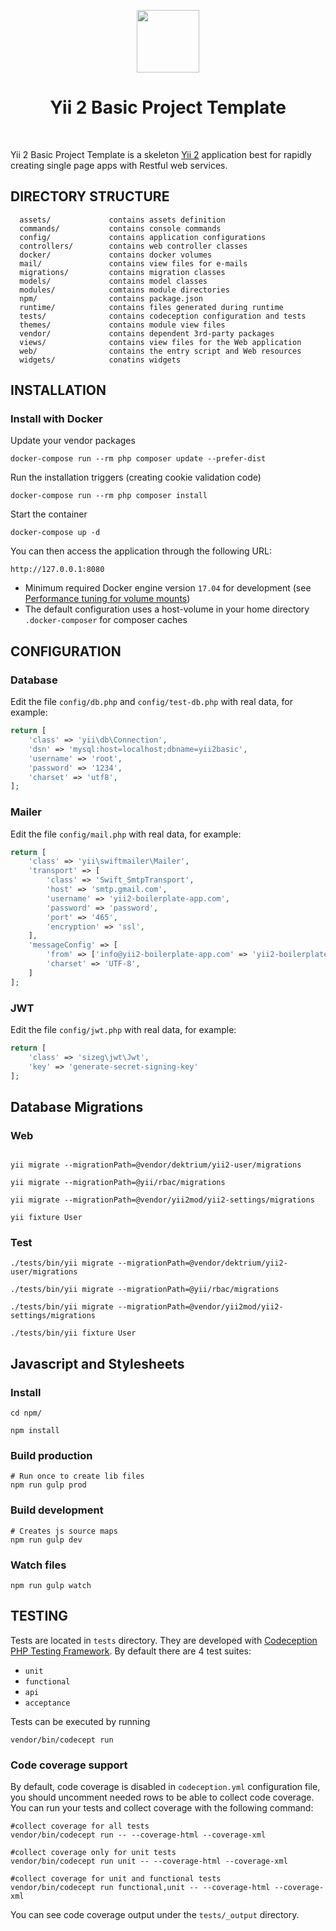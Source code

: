 <p align="center">
    <a href="https://github.com/yiisoft" target="_blank">
        <img src="https://avatars0.githubusercontent.com/u/993323" height="100px">
    </a>
    <h1 align="center">Yii 2 Basic Project Template</h1>
    <br>
</p>

Yii 2 Basic Project Template is a skeleton [Yii 2](http://www.yiiframework.com/) application best for
rapidly creating single page apps with Restful web services.

DIRECTORY STRUCTURE
-------------------

      assets/             contains assets definition
      commands/           contains console commands
      config/             contains application configurations
      controllers/        contains web controller classes
      docker/             contains docker volumes
      mail/               contains view files for e-mails
      migrations/         contains migration classes
      models/             contains model classes
      modules/            comtains module directories
      npm/                contains package.json 
      runtime/            contains files generated during runtime
      tests/              contains codeception configuration and tests
      themes/             contains module view files
      vendor/             contains dependent 3rd-party packages
      views/              contains view files for the Web application
      web/                contains the entry script and Web resources
      widgets/            conatins widgets


INSTALLATION
------------

### Install with Docker

Update your vendor packages

```
docker-compose run --rm php composer update --prefer-dist
```
    
Run the installation triggers (creating cookie validation code)

```
docker-compose run --rm php composer install  
```
    
Start the container

```
docker-compose up -d
```
    
You can then access the application through the following URL:

    http://127.0.0.1:8080

 
- Minimum required Docker engine version `17.04` for development (see [Performance tuning for volume mounts](https://docs.docker.com/docker-for-mac/osxfs-caching/))
- The default configuration uses a host-volume in your home directory `.docker-composer` for composer caches

CONFIGURATION
-------------

### Database

Edit the file `config/db.php` and `config/test-db.php` with real data, for example:

```php
return [
    'class' => 'yii\db\Connection',
    'dsn' => 'mysql:host=localhost;dbname=yii2basic',
    'username' => 'root',
    'password' => '1234',
    'charset' => 'utf8',
];
```

### Mailer

Edit the file `config/mail.php` with real data, for example:

```php
return [
    'class' => 'yii\swiftmailer\Mailer',
    'transport' => [
        'class' => 'Swift_SmtpTransport',
        'host' => 'smtp.gmail.com',
        'username' => 'yii2-boilerplate-app.com',
        'password' => 'password',
        'port' => '465',
        'encryption' => 'ssl',
    ],
    'messageConfig' => [
        'from' => ['info@yii2-boilerplate-app.com' => 'yii2-boilerplate-app.com'],
        'charset' => 'UTF-8',
    ]
];
```

### JWT

Edit the file `config/jwt.php` with real data, for example:

```php
return [
    'class' => 'sizeg\jwt\Jwt',
    'key' => 'generate-secret-signing-key'
];
```

Database Migrations
-------------------

### Web

```

yii migrate --migrationPath=@vendor/dektrium/yii2-user/migrations

yii migrate --migrationPath=@yii/rbac/migrations

yii migrate --migrationPath=@vendor/yii2mod/yii2-settings/migrations

yii fixture User
```

### Test

```
./tests/bin/yii migrate --migrationPath=@vendor/dektrium/yii2-user/migrations

./tests/bin/yii migrate --migrationPath=@yii/rbac/migrations

./tests/bin/yii migrate --migrationPath=@vendor/yii2mod/yii2-settings/migrations

./tests/bin/yii fixture User
```

Javascript and Stylesheets
--------------------------

### Install

```
cd npm/
```

```
npm install

```

### Build production

```
# Run once to create lib files
npm run gulp prod

```

### Build development

```
# Creates js source maps
npm run gulp dev

```

### Watch files

```
npm run gulp watch
```

TESTING
-------

Tests are located in `tests` directory. They are developed with [Codeception PHP Testing Framework](http://codeception.com/).
By default there are 4 test suites:

- `unit`
- `functional`
- `api`
- `acceptance`

Tests can be executed by running

```
vendor/bin/codecept run
```


### Code coverage support

By default, code coverage is disabled in `codeception.yml` configuration file, you should uncomment needed rows to be able
to collect code coverage. You can run your tests and collect coverage with the following command:

```
#collect coverage for all tests
vendor/bin/codecept run -- --coverage-html --coverage-xml

#collect coverage only for unit tests
vendor/bin/codecept run unit -- --coverage-html --coverage-xml

#collect coverage for unit and functional tests
vendor/bin/codecept run functional,unit -- --coverage-html --coverage-xml
```

You can see code coverage output under the `tests/_output` directory.
